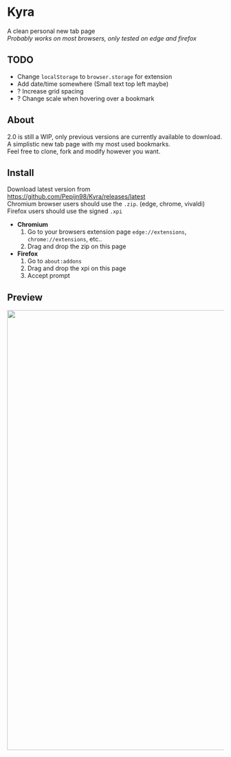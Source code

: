# Kyra
A clean personal new tab page \
_Probably works on most browsers, only tested on edge and firefox_

## TODO
- Change `localStorage` to `browser.storage` for extension
- Add date/time somewhere (Small text top left maybe)
- ? Increase grid spacing
- ? Change scale when hovering over a bookmark

## About
2.0 is still a WIP, only previous versions are currently available to download. \
A simplistic new tab page with my most used bookmarks. \
Feel free to clone, fork and modify however you want.

## Install
Download latest version from https://github.com/Pepijn98/Kyra/releases/latest \
Chromium browser users should use the `.zip`. (edge, chrome, vivaldi) \
Firefox users should use the signed `.xpi`
- **Chromium**
    1. Go to your browsers extension page `edge://extensions`, `chrome://extensions`, etc..
    2. Drag and drop the zip on this page
- **Firefox**
    1. Go to `about:addons`
    2. Drag and drop the xpi on this page
    3. Accept prompt

## Preview
<img width="1024px" src="https://b.catgirlsare.sexy/4eitX03Mhgj_.png">
